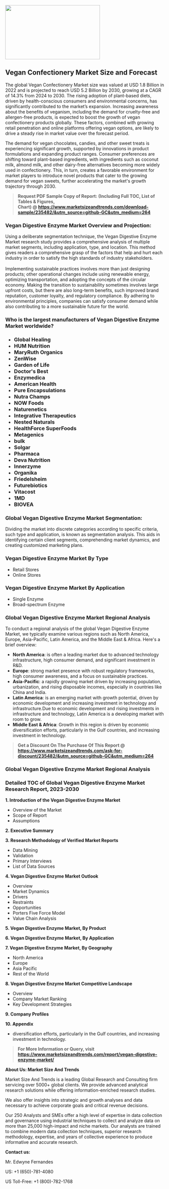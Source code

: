 <p><img class="alignnone size-medium wp-image-20088" src="https://ffe5etoiles.com/wp-content/uploads/2024/12/MST1-300x171.png" alt="" width="300" height="171" /></p><h2>Vegan Confectionery Market Size and Forecast</h2><p>The global Vegan Confectionery Market size was valued at USD 1.8 Billion in 2022 and is projected to reach USD 5.2 Billion by 2030, growing at a CAGR of 14.3% from 2024 to 2030. The rising adoption of plant-based diets, driven by health-conscious consumers and environmental concerns, has significantly contributed to the market’s expansion. Increasing awareness about the benefits of veganism, including the demand for cruelty-free and allergen-free products, is expected to boost the growth of vegan confectionery products globally. These factors, combined with growing retail penetration and online platforms offering vegan options, are likely to drive a steady rise in market value over the forecast period.</p><p>The demand for vegan chocolates, candies, and other sweet treats is experiencing significant growth, supported by innovations in product formulations and expanding product ranges. Consumer preferences are shifting toward plant-based ingredients, with ingredients such as coconut milk, almond milk, and other dairy-free alternatives becoming more widely used in confectionery. This, in turn, creates a favorable environment for market players to introduce novel products that cater to the growing demand for vegan sweets, further accelerating the market's growth trajectory through 2030.</p></p><blockquote id="" class=""><strong>Request PDF Sample Copy of Report: (Including Full TOC, List of Tables &amp; Figures, Chart)&nbsp;@&nbsp;<strong><a href="https://www.marketsizeandtrends.com/download-sample/235482/&utm_source=github-GC&utm_medium=264" target="_blank">https://www.marketsizeandtrends.com/download-sample/235482/&utm_source=github-GC&utm_medium=264</a></strong></strong></blockquote><h3 id="" class="">Vegan Digestive Enzyme Market&nbsp;Overview and Projection:</h3><p id="" class="">Using a deliberate segmentation technique, the Vegan Digestive Enzyme Market research study provides a comprehensive analysis of multiple market segments, including application, type, and location. This method gives readers a comprehensive grasp of the factors that help and hurt each industry in order to satisfy the high standards of industry stakeholders. <br /> <br />Implementing sustainable practices involves more than just designing products; other operational changes include using renewable energy, optimizing transportation, and adopting the concepts of the circular economy. Making the transition to sustainability sometimes involves large upfront costs, but there are also long-term benefits, such improved brand reputation, customer loyalty, and regulatory compliance. By adhering to environmental principles, companies can satisfy consumer demand while also contributing to a more sustainable future for the world.</p><h3 id="" class="">Who is the largest manufacturers of&nbsp;Vegan Digestive Enzyme Market worldwide?</h3><h3 class=""><p><ul><li>Global Healing </li><li> HUM Nutrition </li><li> MaryRuth Organics </li><li> ZenWise </li><li> Garden of Life </li><li> Doctor's Best </li><li> Enzymedica </li><li> American Health </li><li> Pure Encapsulations </li><li> Nutra Champs </li><li> NOW Foods </li><li> Naturenetics </li><li> Integrative Therapeutics </li><li> Nested Naturals </li><li> HealthForce SuperFoods </li><li> Metagenics </li><li> bulk </li><li> Solgar </li><li> Pharmaca </li><li> Deva Nutrition </li><li> Innerzyme </li><li> Organika </li><li> Friedelsheim </li><li> Futurebiotics </li><li> Vitacost </li><li> 1MD </li><li> BIOVEA</li></ul></p></h3><h3 id="" class="">Global&nbsp;Vegan Digestive Enzyme Market Segmentation:</h3><p id="" class="">Dividing the market into discrete categories according to specific criteria, such type and application, is known as segmentation analysis. This aids in identifying certain client segments, comprehending market dynamics, and creating customized marketing plans.</p><h3 id="" class="">Vegan Digestive Enzyme Market&nbsp;By Type</h3><p><p><ul><li>Retail Stores</li><li> Online Stores</p></li></ul></p></p><h3 id="" class="">Vegan Digestive Enzyme Market&nbsp;By Application</h3><p class=""><p><ul><li>Single Enzyme</li><li> Broad-spectrum Enzyme</li></ul></p></p><h3 id="" class="">Global Vegan Digestive Enzyme Market Regional Analysis</h3><p id="" class="">To conduct a regional analysis of the global Vegan Digestive Enzyme Market, we typically examine various regions such as North America, Europe, Asia-Pacific, Latin America, and the Middle East &amp; Africa. Here's a brief overview:</p><ul><li><strong>North America</strong>: is often a leading market due to advanced technology infrastructure, high consumer demand, and significant investment in R&amp;D.</li><li><strong>Europe</strong>: strong market presence with robust regulatory frameworks, high consumer awareness, and a focus on sustainable practices.</li><li><strong>Asia-Pacific</strong>: a rapidly growing market driven by increasing population, urbanization, and rising disposable incomes, especially in countries like China and India.</li><li><strong>Latin America</strong>: is an emerging market with growth potential, driven by economic development and increasing investment in technology and infrastructure.Due to economic development and rising investments in infrastructure and technology, Latin America is a developing market with room to grow.</li><li><strong>Middle East &amp; Africa</strong>: Growth in this region is driven by economic diversification efforts, particularly in the Gulf countries, and increasing investment in technology.</li></ul><blockquote id="" class=""><strong>Get a Discount On The Purchase Of This Report @ <strong><a href="https://www.marketsizeandtrends.com/ask-for-discount/235482/&utm_source=github-GC&utm_medium=264" target="_blank">https://www.marketsizeandtrends.com/ask-for-discount/235482/&utm_source=github-GC&utm_medium=264</a></strong></strong></blockquote><h3 id="" class="">Global Vegan Digestive Enzyme Market Regional Analysis</h3><h3 id="" class="">Detailed TOC of Global Vegan Digestive Enzyme Market Research Report, 2023-2030</h3><p id="" class=""><strong>1. Introduction of the Vegan Digestive Enzyme Market</strong></p><ul><li>Overview of the Market</li><li>Scope of Report</li><li>Assumptions</li></ul><p id="" class=""><strong>2. Executive Summary</strong></p><p id="" class=""><strong>3. Research Methodology of Verified Market Reports</strong></p><ul><li>Data Mining</li><li>Validation</li><li>Primary Interviews</li><li>List of Data Sources</li></ul><p id="" class=""><strong>4. Vegan Digestive Enzyme Market Outlook</strong></p><ul><li>Overview</li><li>Market Dynamics</li><li>Drivers</li><li>Restraints</li><li>Opportunities</li><li>Porters Five Force Model</li><li>Value Chain Analysis</li></ul><p id="" class=""><strong>5. Vegan Digestive Enzyme Market, By Product</strong></p><p id="" class=""><strong>6. Vegan Digestive Enzyme Market, By Application</strong></p><p id="" class=""><strong>7. Vegan Digestive Enzyme Market, By Geography</strong></p><ul><li>North America</li><li>Europe</li><li>Asia Pacific</li><li>Rest of the World</li></ul><p id="" class=""><strong>8. Vegan Digestive Enzyme Market Competitive Landscape</strong></p><ul><li>Overview</li><li>Company Market Ranking</li><li>Key Development Strategies</li></ul><p id="" class=""><strong>9. Company Profiles</strong></p><p id="" class=""><strong>10. Appendix</strong></p><ul><li>diversification efforts, particularly in the Gulf countries, and increasing investment in technology.</li></ul><blockquote id="" class=""><strong>For More Information or Query, visit <strong><strong><a href="https://www.marketsizeandtrends.com/report/vegan-digestive-enzyme-market/" target="_blank">https://www.marketsizeandtrends.com/report/vegan-digestive-enzyme-market/</a></strong></strong></strong></blockquote><p id="" class=""><strong>About Us: Market Size And Trends</strong></p><p id="" class="">Market Size And Trends is a leading Global Research and Consulting firm servicing over 5000+ global clients. We provide advanced analytical research solutions while offering information-enriched research studies.</p><p id="" class="">We also offer insights into strategic and growth analyses and data necessary to achieve corporate goals and critical revenue decisions.</p><p id="" class="">Our 250 Analysts and SMEs offer a high level of expertise in data collection and governance using industrial techniques to collect and analyze data on more than 25,000 high-impact and niche markets. Our analysts are trained to combine modern data collection techniques, superior research methodology, expertise, and years of collective experience to produce informative and accurate research.</p><p id="" class=""><strong>Contact us:</strong></p><p id="" class="">Mr. Edwyne Fernandes</p><p id="" class="">US: +1 (650)-781-4080</p><p id="" class="">US Toll-Free: +1 (800)-782-1768</p>
